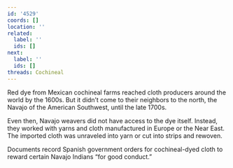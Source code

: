 ```yaml
---
id: '4529'
coords: []
location: ''
related:
  label: ''
  ids: []
next:
  label: ''
  ids: []
threads: Cochineal
---
```


Red dye from Mexican cochineal farms reached cloth producers around the world by the 1600s. But it didn’t come to their neighbors to the north, the Navajo of the American Southwest, until the late 1700s.

Even then, Navajo weavers did not have access to the dye itself. Instead, they worked with yarns and cloth manufactured in Europe or the Near East. The imported cloth was unraveled into yarn or cut into strips and rewoven.

Documents record Spanish government orders for cochineal-dyed cloth to reward certain Navajo Indians “for good conduct.”

